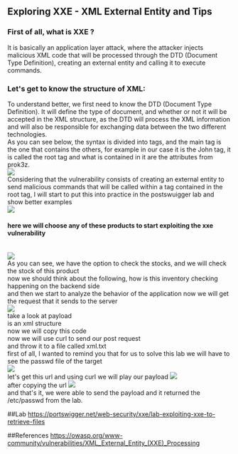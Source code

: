 ## Exploring XXE - XML ​​External Entity and Tips

<h3>First of all, what is XXE ?</h3>

It is basically an application layer attack, where the attacker injects malicious XML code that will be processed through the DTD (Document Type Definition), creating an external entity and calling it to execute commands.

<h3>Let's get to know the structure of XML:
</h3>
To understand better, we first need to know the DTD (Document Type Definition). It will define the type of document, and whether or not it will be accepted in the XML structure, as the DTD will process the XML information and will also be responsible for exchanging data between the two different technologies.
<br>
As you can see below, the syntax is divided into tags, and the main tag is the one that contains the others, for example in our case it is the John tag, it is called the root tag and what is contained in it are the attributes from prok3z.<br>
<img src="https://user-images.githubusercontent.com/43358190/167747285-05943069-98a1-415c-88e7-c99f501fd5c6.png">
<br>
Considering that the vulnerability consists of creating an external entity to send malicious commands that will be called within a tag contained in the root tag, I will start to put this into practice in the postswuigger lab and show better examples
<br>
<img src="https://user-images.githubusercontent.com/43358190/167747562-72934730-82da-4ad1-9e88-d12e48b4f784.png">
<h4>here we will choose any of these products to start exploiting the xxe vulnerability</h4><br>
<img src="https://user-images.githubusercontent.com/43358190/167747936-86774e82-d355-4870-a2f7-60a681baf422.png"><br>
As you can see, we have the option to check the stocks, and we will check the stock of this product<br>
now we should think about the following, how is this inventory checking happening on the backend side<br>
and then we start to analyze the behavior of the application
now we will get the request that it sends to the server
<br>
<img src="https://user-images.githubusercontent.com/43358190/167750068-e535a5f1-7363-4474-86e2-ab7c9ee08c20.png"><br>
take a look at payload<br>
is an xml structure<br>
now we will copy this code<br>
now we will use curl to send our post request<br>
and throw it to a file called xml.txt<br>
first of all, I wanted to remind you that for us to solve this lab we will have to see the passwd file of the target<br>
<img src="https://user-images.githubusercontent.com/43358190/167751762-df320058-94dc-4945-a13c-3d3ef3112b00.png"><br>
let's get this url and using curl we will play our payload
<img src="https://user-images.githubusercontent.com/43358190/167751486-5b37050e-9e3b-4cc5-a81b-2e5ee2e92037.png"><br>
after copying the url
<img src="https://user-images.githubusercontent.com/43358190/167751691-f60d3a05-7a9e-49a4-b038-4c076c6de8c9.png"><br>
and that's it, we were able to send the payload and it returned the /etc/passwd from the lab.

##Lab
https://portswigger.net/web-security/xxe/lab-exploiting-xxe-to-retrieve-files

##References
https://owasp.org/www-community/vulnerabilities/XML_External_Entity_(XXE)_Processing

